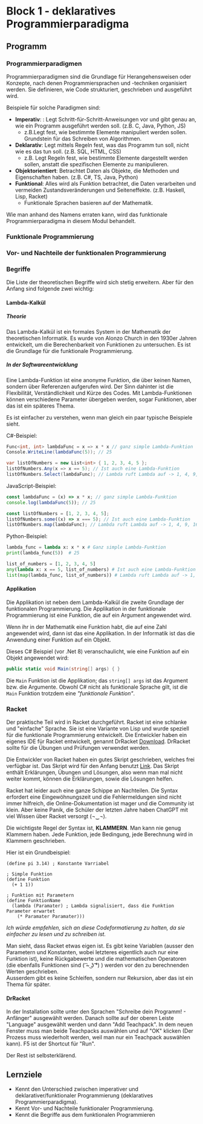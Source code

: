 # Block 1 - deklaratives Programmierparadigma

## Programm

### Programmierparadigmen

Programmierparadigmen sind die Grundlage für Herangehensweisen oder Konzepte, nach denen Programmiersprachen und -techniken organisiert werden. Sie definieren, wie Code strukturiert, geschrieben und ausgeführt wird.

Beispiele für solche Paradigmen sind:

- **Imperativ**: : Legt Schritt-für-Schritt-Anweisungen vor und gibt genau an, wie ein Programm ausgeführt werden soll. (z.B. C, Java, Python, JS)
  - z.B.Legt fest, wie bestimmte Elemente manipuliert werden sollen. Grundstein für das Schreiben von Algorithmen.
- **Deklarativ**: Legt mittels Regeln fest, was das Programm tun soll, nicht wie es das tun soll. (z.B. SQL, HTML, CSS)
  - z.B. Legt Regeln fest, wie bestimmte Elemente dargestellt werden sollen, anstatt die spezifischen Elemente zu manipulieren.
- **Objektorientiert**: Betrachtet Daten als Objekte, die Methoden und Eigenschaften haben. (z.B. C#, TS, Java, Python)
- **Funktional**: Alles wird als Funktion betrachtet, die Daten verarbeiten und vermeiden Zustandsveränderungen und Seiteneffekte. (z.B. Haskell, Lisp, Racket)
  - Funktionale Sprachen basieren auf der Mathematik.

Wie man anhand des Namens erraten kann, wird das funktionale Programmierparadigma in diesem Modul behandelt.

### Funktionale Programmierung

### Vor- und Nachteile der funktionalen Programmierung

### Begriffe

Die Liste der theoretischen Begriffe wird sich stetig erweitern. Aber für den Anfang sind folgende zwei wichtig:

#### Lambda-Kalkül

##### Theorie

Das Lambda-Kalkül ist ein formales System in der Mathematik der theoretischen Informatik. Es wurde von Alonzo Church in den 1930er Jahren entwickelt, um die Berechenbarkeit von Funktionen zu untersuchen. Es ist die Grundlage für die funktionale Programmierung.

##### In der Softwareentwicklung

Eine Lambda-Funktion ist eine anonyme Funktion, die über keinen Namen, sondern über Referenzen aufgerufen wird. Der Sinn dahinter ist die Flexibilität, Verständlichkeit und Kürze des Codes. Mit Lambda-Funktionen können verschiedene Parameter übergeben werden, sogar Funktionen, aber das ist ein späteres Thema.

Es ist einfacher zu verstehen, wenn man gleich ein paar typische Beispiele sieht.

C#-Beispiel:

```csharp
Func<int, int> lambdaFunc = x => x * x // ganz simple Lambda-Funktion
Console.WriteLine(lambdaFunc(5)); // 25

var listOfNumbers = new List<int> { 1, 2, 3, 4, 5 };
listOfNumbers.Any(x => x == 5); // Ist auch eine Lambda-Funktion
listOfNumbers.Select(lambdaFunc); // Lambda ruft Lambda auf -> 1, 4, 9, 16, 25
```

JavaScript-Beispiel:

```javascript
const lambdaFunc = (x) => x * x; // ganz simple Lambda-Funktion
console.log(lambdaFunc(5)); // 25

const listOfNumbers = [1, 2, 3, 4, 5];
listOfNumbers.some((x) => x === 5); // Ist auch eine Lambda-Funktion
listOfNumbers.map(lambdaFunc); // Lambda ruft Lambda auf -> 1, 4, 9, 16, 25
```

Python-Beispiel:

```python
lambda_func = lambda x: x * x # Ganz simple Lambda-Funktion
print(lambda_func(5))  # 25

list_of_numbers = [1, 2, 3, 4, 5]
any(lambda x: x == 5, list_of_numbers) # Ist auch eine Lambda-Funktion
list(map(lambda_func, list_of_numbers)) # Lambda ruft Lambda auf -> 1, 4, 9, 16, 25
```

#### Applikation

Die Applikation ist neben dem Lambda-Kalkül die zweite Grundlage der funktionalen Programmierung. Die Applikation in der funktionale Programmierung ist eine Funktion, die auf ein Argument angewendet wird.

Wenn ihr in der Mathematik eine Funktion habt, die auf eine Zahl angewendet wird, dann ist das eine Applikation. In der Informatik ist das die Anwendung einer Funktion auf ein Objekt.

Dieses C# Beispiel (vor .Net 8) veranschaulicht, wie eine Funktion auf ein Objekt angewendet wird:

```csharp
public static void Main(string[] args) { }
```

Die `Main` Funktion ist die Applikation; das `string[] args` ist das Argument bzw. die Argumente. Obwohl C# nicht als funktionale Sprache gilt, ist die `Main` Funktion trotzdem eine _"funktionale Funktion"_.

### Racket

Der praktische Teil wird in Racket durchgeführt. Racket ist eine schlanke und "einfache" Sprache. Sie ist eine Variante von Lisp und wurde speziell für die funktionale Programmierung entwickelt. Die Entwickler haben ein eigenes IDE für Racket entwickelt, genannt DrRacket [Download](https://racket-lang.org/download/). DrRacket sollte für die Übungen und Prüfungen verwendet werden.

Die Entwickler von Racket haben ein gutes Skript geschrieben, welches frei verfügbar ist. Das Skript wird für den Anfang benutzt [Link](../Skript.pdf). Das Skript enthält Erklärungen, Übungen und Lösungen, also wenn man mal nicht weiter kommt, können die Erklärungen, sowie die Lösungen helfen.

Racket hat leider auch eine ganze Schippe an Nachteilen. Die Syntax erfordert eine Eingewöhnungszeit und die Fehlermeldungen sind nicht immer hilfreich, die Online-Dokumentation ist mager und die Community ist klein. Aber keine Panik, die Schüler der letzten Jahre haben ChatGPT mit viel Wissen über Racket versorgt (¬‿¬).

Die wichtigste Regel der Syntax ist, **KLAMMERN**. Man kann nie genug Klammern haben. Jede Funktion, jede Bedingung, jede Berechnung wird in Klammern geschrieben.

Hier ist ein Grundbeispiel:

```racket
(define pi 3.14) ; Konstante Varriabel

; Simple Funktion
(define Funktion
  (+ 1 1))

; Funktion mit Parametern
(define FunktionName
  (lambda (Paramater) ; Lambda signalisiert, dass die Funktion Parameter erwartet
    (* Paramater Paramater)))
```

_Ich würde empfehlen, sich an diese Codeformatierung zu halten, da sie einfacher zu lesen und zu schreiben ist._

Man sieht, dass Racket etwas eigen ist. Es gibt keine Variablen (ausser den Parametern und Konstanten, wobei letzteres eigentlich auch nur eine Funktion ist), keine Rückgabewerte und die mathematischen Operatoren (die ebenfalls Funktionen sind ( ͡~ ͜ʖ ͡°) ) werden vor den zu berechnenden Werten geschrieben.  
Ausserdem gibt es keine Schleifen, sondern nur Rekursion, aber das ist ein Thema für später.

#### DrRacket

In der Installation sollte unter den Sprachen "Schreibe dein Programm! - Anfänger" ausgewählt werden. Danach sollte auf der oberen Leiste "Language" ausgewählt werden und dann "Add Teachpack". In dem neuen Fenster muss man beide Teachpacks auswählen und auf "OK" klicken (Der Prozess muss wiederholt werden, weil man nur ein Teachpack auswählen kann). F5 ist der Shortcut für "Run".

Der Rest ist selbsterklärend.

## Lernziele

- Kennt den Unterschied zwischen imperativer und deklarativer/funktionaler Programmierung (deklaratives Programmierparadigma).
- Kennt Vor- und Nachteile funktionaler Programmierung.
- Kennt die Begriffe aus dem funktionalen Programmieren
